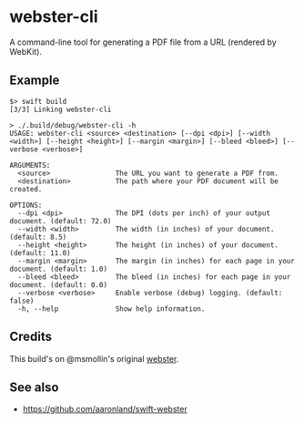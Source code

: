 # webster-cli

A command-line tool for generating a PDF file from a URL (rendered by WebKit).

## Example

```
$> swift build
[3/3] Linking webster-cli

> ./.build/debug/webster-cli -h
USAGE: webster-cli <source> <destination> [--dpi <dpi>] [--width <width>] [--height <height>] [--margin <margin>] [--bleed <bleed>] [--verbose <verbose>]

ARGUMENTS:
  <source>                The URL you want to generate a PDF from.
  <destination>           The path where your PDF document will be created.

OPTIONS:
  --dpi <dpi>             The DPI (dots per inch) of your output document. (default: 72.0)
  --width <width>         The width (in inches) of your document. (default: 8.5)
  --height <height>       The height (in inches) of your document. (default: 11.0)
  --margin <margin>       The margin (in inches) for each page in your document. (default: 1.0)
  --bleed <bleed>         The bleed (in inches) for each page in your document. (default: 0.0)
  --verbose <verbose>     Enable verbose (debug) logging. (default: false)
  -h, --help              Show help information.
```  

## Credits

This build's on @msmollin's original [webster](https://github.com/msmollin/webster).

## See also

* https://github.com/aaronland/swift-webster
